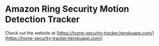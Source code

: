 # Amazon Ring Security Motion Detection Tracker

Check out the website at [https://home-security-tracker.herokuapp.com/](https://home-security-tracker.herokuapp.com/)
